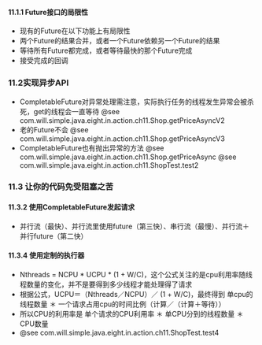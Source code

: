 #### 11.1.1  Future接口的局限性
* 现有的Future在以下功能上有局限性
* 两个Future的结果合并，或者一个Future依赖另一个Future的结果
* 等待所有Future都完成，或者等待最快的那个Future完成
* 接受完成的回调

### 11.2实现异步API
* CompletableFuture对异常处理需注意，实际执行任务的线程发生异常会被杀死，get的线程会一直等待 @see com.will.simple.java.eight.in.action.ch11.Shop.getPriceAsyncV2
* 老的Future不会 @see com.will.simple.java.eight.in.action.ch11.Shop.getPriceAsyncV3
* CompletableFuture也有抛出异常的方法 @see com.will.simple.java.eight.in.action.ch11.Shop.getPriceAsync   @see com.will.simple.java.eight.in.action.ch11.ShopTest.test2

### 11.3 让你的代码免受阻塞之苦
#### 11.3.2 使用CompletableFuture发起请求
* 并行流（最快）、并行流里使用future（第三快）、串行流（最慢）、并行流＋并行future（第二快）
#### 11.3.4 使用定制的执行器
* Nthreads = NCPU * UCPU * (1 + W/C)，这个公式关注的是cpu利用率随线程数量的变化，并不是要得到多少线程才能处理得了请求
* 根据公式，UCPU＝（Nthreads／NCPU）／ (1 + W/C)，最终得到 单cpu的线程数量 ＊ 一个请求占用cpu的时间比例（计算／（计算＋等待））
* 所以CPU的利用率是 单个请求的CPU利用率 ＊ 单CPU分到的线程数量 ＊ CPU数量
* @see com.will.simple.java.eight.in.action.ch11.ShopTest.test4